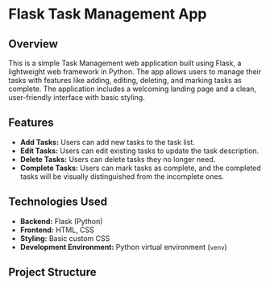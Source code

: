 # Flask Task Management App

## Overview

This is a simple Task Management web application built using Flask, a lightweight web framework in Python. The app allows users to manage their tasks with features like adding, editing, deleting, and marking tasks as complete. The application includes a welcoming landing page and a clean, user-friendly interface with basic styling.

## Features

- **Add Tasks:** Users can add new tasks to the task list.
- **Edit Tasks:** Users can edit existing tasks to update the task description.
- **Delete Tasks:** Users can delete tasks they no longer need.
- **Complete Tasks:** Users can mark tasks as complete, and the completed tasks will be visually distinguished from the incomplete ones.

## Technologies Used

- **Backend:** Flask (Python)
- **Frontend:** HTML, CSS
- **Styling:** Basic custom CSS
- **Development Environment:** Python virtual environment (`venv`)

## Project Structure

